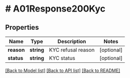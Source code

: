 # # A01Response200Kyc

## Properties

Name | Type | Description | Notes
------------ | ------------- | ------------- | -------------
**reason** | **string** | KYC refusal reason | [optional]
**status** | **string** | KYC status | [optional]

[[Back to Model list]](../../README.md#models) [[Back to API list]](../../README.md#endpoints) [[Back to README]](../../README.md)
